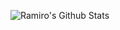 
![Ramiro's Github Stats](https://https://github-readme-stats-six-livid.vercel.app//api?username=ramirolc02&bg_color=30,0ff1ce,904e95&title_color=fff&text_color=fff)
